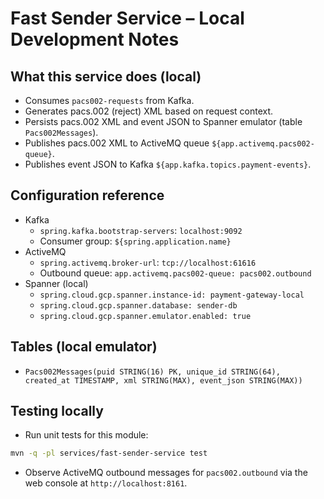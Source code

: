 # Fast Sender Service – Local Development Notes

## What this service does (local)
- Consumes `pacs002-requests` from Kafka.
- Generates pacs.002 (reject) XML based on request context.
- Persists pacs.002 XML and event JSON to Spanner emulator (table `Pacs002Messages`).
- Publishes pacs.002 XML to ActiveMQ queue `${app.activemq.pacs002-queue}`.
- Publishes event JSON to Kafka `${app.kafka.topics.payment-events}`.

## Configuration reference
- Kafka
  - `spring.kafka.bootstrap-servers`: `localhost:9092`
  - Consumer group: `${spring.application.name}`
- ActiveMQ
  - `spring.activemq.broker-url`: `tcp://localhost:61616`
  - Outbound queue: `app.activemq.pacs002-queue: pacs002.outbound`
- Spanner (local)
  - `spring.cloud.gcp.spanner.instance-id: payment-gateway-local`
  - `spring.cloud.gcp.spanner.database: sender-db`
  - `spring.cloud.gcp.spanner.emulator.enabled: true`

## Tables (local emulator)
- `Pacs002Messages(puid STRING(16) PK, unique_id STRING(64), created_at TIMESTAMP, xml STRING(MAX), event_json STRING(MAX))`

## Testing locally
- Run unit tests for this module:
```bash
mvn -q -pl services/fast-sender-service test
```

- Observe ActiveMQ outbound messages for `pacs002.outbound` via the web console at `http://localhost:8161`.
